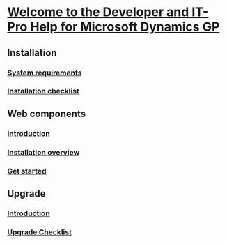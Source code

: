 # [Welcome to the Developer and IT-Pro Help for Microsoft Dynamics GP](index.md)
## Installation
### [System requirements](upgrade/system-requirements.md)
### [Installation checklist](installation/checklist.md)
## Web components
### [Introduction](web-components/introduction.md)
### [Installation overview](web-components/installation-overview.md)
### [Get started](web-components/getting-started.md)
## Upgrade
### [Introduction](introduction.md)
### [Upgrade Checklist](upgrade/upgrade-checklist.md)
